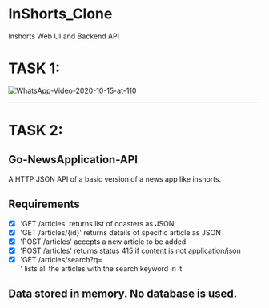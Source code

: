 # InShorts_Clone
Inshorts Web UI and Backend API


# TASK 1: 

![WhatsApp-Video-2020-10-15-at-110](https://user-images.githubusercontent.com/45727065/96082820-8fe87380-0ed9-11eb-9613-87cd9709723a.gif)
___
 
# TASK 2: 
## Go-NewsApplication-API

A HTTP JSON API of a basic version of a news app like inshorts.

## Requirements
* [x] 'GET /articles' returns list of coasters as JSON
* [x] 'GET /articles/{id}' returns details of specific article as JSON
* [x] 'POST /articles' accepts a new article to be added
* [x] 'POST /articles' returns status 415 if content is not application/json
* [x] 'GET /articles/search?q=<search term here>' lists all the articles with the search keyword in it
 
 Data stored in memory. No database is used.
 ---
